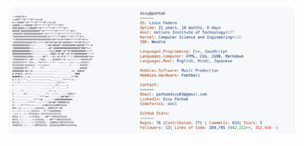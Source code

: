 
<a href="https://github.com/divy-03/divy-03">
  <picture>
    <source media="(prefers-color-scheme: dark)" srcset="https://raw.githubusercontent.com/divy-03/divy-03/main/dark_mode.svg">
    <img alt="Divy's GitHub Profile README" src="https://raw.githubusercontent.com/divy-03/divy-03/main/light_mode.svg">
  </picture>
</a>
